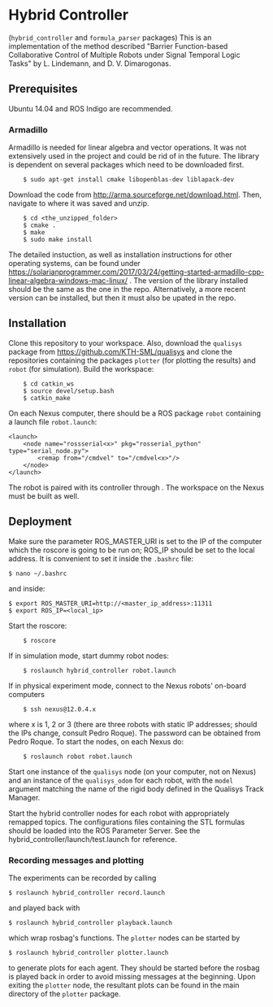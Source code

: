# Hybrid Controller 
(`hybrid_controller` and `formula_parser` packages)
This is an implementation of the method described  "Barrier Function-based  Collaborative Control of Multiple Robots under Signal Temporal Logic Tasks" by  L. Lindemann, and D. V. Dimarogonas.

## Prerequisites
Ubuntu 14.04 and ROS Indigo are recommended.

### Armadillo
Armadillo is needed for linear algebra and vector operations. It was not extensively used in the project and could be rid of in the future. The library is dependent on several packages which need to be downloaded first.

        $ sudo apt-get install cmake libopenblas-dev liblapack-dev

Download the code from http://arma.sourceforge.net/download.html. Then, navigate to where it was saved and unzip.

        $ cd <the_unzipped_folder>
        $ cmake .
        $ make
        $ sudo make install

The detailed instuction, as well as installation instructions for other operating systems, can be found under https://solarianprogrammer.com/2017/03/24/getting-started-armadillo-cpp-linear-algebra-windows-mac-linux/ . The version of the library installed should be the same as the one in the repo. Alternatively, a more recent version can be installed, but then it must also be upated in the repo.

## Installation

Clone this repository to your workspace. Also, download the `qualisys` package from https://github.com/KTH-SML/qualisys and clone the repositories containing the packages `plotter` (for plotting the results) and `robot` (for simulation). Build the workspace:

        $ cd catkin_ws
        $ source devel/setup.bash
        $ catkin_make

On each Nexus computer, there should be a ROS package `robot` containing a launch file `robot.launch`:
```
<launch>
    <node name="rossserial<x>" pkg="rosserial_python" type="serial_node.py">
        <remap from="/cmdvel" to="/cmdvel<x>"/>
    </node>
</launch>
```
The robot is paired with its controller through <x>. The workspace on the Nexus must be built as well.


## Deployment

Make sure the parameter ROS_MASTER_URI is set to the IP of the computer which the roscore is going to be run on; ROS_IP should be set to the local address. It is convenient to set it inside the `.bashrc` file:

    $ nano ~/.bashrc
    
and inside:

    $ export ROS_MASTER_URI=http://<master_ip_address>:11311
    $ export ROS_IP=<local_ip>

Start the roscore:

        $ roscore
        
If in simulation mode, start dummy robot nodes:

        $ roslaunch hybrid_controller robot.launch
        
If in physical experiment mode, connect to the Nexus robots' on-board computers

        $ ssh nexus@12.0.4.x
        
where x is 1, 2 or 3 (there are three robots with static IP addresses; should the IPs change, consult Pedro Roque). The password can be obtained from Pedro Roque. To start the nodes, on each Nexus do:

        $ roslaunch robot robot.launch
        
Start one instance of the `qualisys` node (on your computer, not on Nexus) and an instance of the `qualisys_odom` for each robot, with the `model` argument matching the name of the rigid body defined in the Qualisys Track Manager. 

Start the hybrid controller nodes for each robot with appropriately remapped topics. The configurations files containing the STL formulas should be loaded into the ROS Parameter Server. See the hybrid_controller/launch/test.launch for reference.

### Recording messages and plotting
The experiments can be recorded by calling

    $ roslaunch hybrid_controller record.launch
    
and played back with

    $ roslaunch hybrid_controller playback.launch
    
which wrap rosbag's functions. The `plotter` nodes can be started by

    $ roslaunch hybrid_controller plotter.launch
    
to generate plots for each agent. They should be started before the rosbag is played back in order to avoid missing messages at the beginning. Upon exiting the `plotter` node, the resultant plots can be found in the main directory of the `plotter` package.

